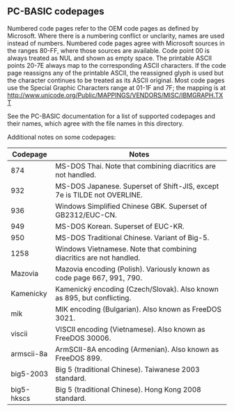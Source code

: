 PC-BASIC codepages
------------------

Numbered code pages refer to the OEM code pages as defined by Microsoft.
Where there is a numbering conflict or unclarity, names are used instead of
numbers. Numbered code pages agree with Microsoft sources in the ranges 80-FF,
where those sources are available.
Code point 00 is always treated as NUL and shown as empty space.
The printable ASCII points 20-7E always map to the corresponding ASCII characters.
If the code page reassigns any of the printable ASCII, the reassigned glyph is
used but the character continues to be treated as its ASCII original.
Most code pages use the Special Graphic Characters range at 01-1F and 7F; the
mapping is at http://www.unicode.org/Public/MAPPINGS/VENDORS/MISC/IBMGRAPH.TXT  

See the PC-BASIC documentation for a list of supported codepages and
their names, which agree with the file names in this directory.  

Additional notes on some codepages:  

| Codepage   | Notes  
|------------|----------------------------------------------------------------  
|        874 | MS-DOS Thai. Note that combining diacritics are not handled.  
|        932 | MS-DOS Japanese. Superset of Shift-JIS, except 7e is TILDE not OVERLINE.  
|        936 | Windows Simplified Chinese GBK. Superset of GB2312/EUC-CN.  
|        949 | MS-DOS Korean. Superset of EUC-KR.  
|        950 | MS-DOS Traditional Chinese. Variant of Big-5.  
|       1258 | Windows Vietnamese. Note that combining diacritics are not handled.  
|    Mazovia | Mazovia encoding (Polish). Variously known as code page 667, 991, 790.  
|  Kamenicky | Kamenický encoding (Czech/Slovak). Also known as 895, but conflicting.  
|        mik | MIK encoding (Bulgarian). Also known as FreeDOS 3021.  
|     viscii | VISCII encoding (Vietnamese). Also known as FreeDOS 30006.  
| armscii-8a | ArmSCII-8A encoding (Armenian). Also known as FreeDOS 899.  
|  big5-2003 | Big 5 (traditional Chinese). Taiwanese 2003 standard.  
| big5-hkscs | Big 5 (traditional Chinese). Hong Kong 2008 standard.  
